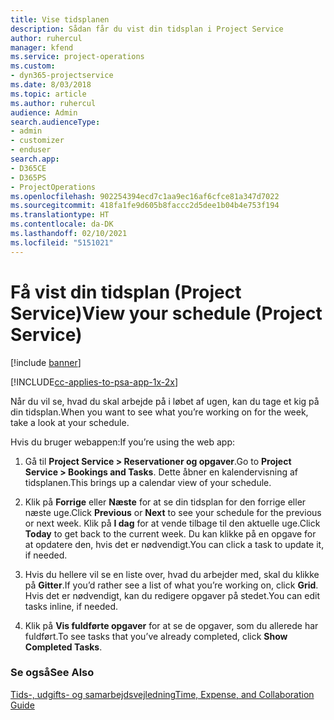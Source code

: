 ```yaml
---
title: Vise tidsplanen
description: Sådan får du vist din tidsplan i Project Service
author: ruhercul
manager: kfend
ms.service: project-operations
ms.custom:
- dyn365-projectservice
ms.date: 8/03/2018
ms.topic: article
ms.author: ruhercul
audience: Admin
search.audienceType:
- admin
- customizer
- enduser
search.app:
- D365CE
- D365PS
- ProjectOperations
ms.openlocfilehash: 902254394ecd7c1aa9ec16af6cfce81a347d7022
ms.sourcegitcommit: 418fa1fe9d605b8faccc2d5dee1b04b4e753f194
ms.translationtype: HT
ms.contentlocale: da-DK
ms.lasthandoff: 02/10/2021
ms.locfileid: "5151021"
---
```

# <a name="view-your-schedule-project-service"></a><span data-ttu-id="13e74-103">Få vist din tidsplan (Project Service)</span><span class="sxs-lookup"><span data-stu-id="13e74-103">View your schedule (Project Service)</span></span>

[!include [banner](../includes/psa-now-project-operations.md)]

[!INCLUDE[cc-applies-to-psa-app-1x-2x](../includes/cc-applies-to-psa-app-1x-2x.md)]

<span data-ttu-id="13e74-104">Når du vil se, hvad du skal arbejde på i løbet af ugen, kan du tage et kig på din tidsplan.</span><span class="sxs-lookup"><span data-stu-id="13e74-104">When you want to see what you’re working on for the week, take a look at your schedule.</span></span>  
  
 <span data-ttu-id="13e74-105">Hvis du bruger webappen:</span><span class="sxs-lookup"><span data-stu-id="13e74-105">If you’re using the web app:</span></span>  
  
1.  <span data-ttu-id="13e74-106">Gå til **Project Service > Reservationer og opgaver**.</span><span class="sxs-lookup"><span data-stu-id="13e74-106">Go to **Project Service > Bookings and Tasks**.</span></span> <span data-ttu-id="13e74-107">Dette åbner en kalendervisning af tidsplanen.</span><span class="sxs-lookup"><span data-stu-id="13e74-107">This brings up a calendar view of your schedule.</span></span>  
  
2.  <span data-ttu-id="13e74-108">Klik på **Forrige** eller **Næste** for at se din tidsplan for den forrige eller næste uge.</span><span class="sxs-lookup"><span data-stu-id="13e74-108">Click **Previous** or **Next** to see your schedule for the previous or next week.</span></span> <span data-ttu-id="13e74-109">Klik på **I dag** for at vende tilbage til den aktuelle uge.</span><span class="sxs-lookup"><span data-stu-id="13e74-109">Click **Today** to get back to the current week.</span></span> <span data-ttu-id="13e74-110">Du kan klikke på en opgave for at opdatere den, hvis det er nødvendigt.</span><span class="sxs-lookup"><span data-stu-id="13e74-110">You can click a task to update it, if needed.</span></span>  
  
3.  <span data-ttu-id="13e74-111">Hvis du hellere vil se en liste over, hvad du arbejder med, skal du klikke på **Gitter**.</span><span class="sxs-lookup"><span data-stu-id="13e74-111">If you’d rather see a list of what you’re working on, click **Grid**.</span></span> <span data-ttu-id="13e74-112">Hvis det er nødvendigt, kan du redigere opgaver på stedet.</span><span class="sxs-lookup"><span data-stu-id="13e74-112">You can edit tasks inline, if needed.</span></span>  
  
4.  <span data-ttu-id="13e74-113">Klik på **Vis fuldførte opgaver** for at se de opgaver, som du allerede har fuldført.</span><span class="sxs-lookup"><span data-stu-id="13e74-113">To see tasks that you’ve already completed, click **Show Completed Tasks**.</span></span>  
  
### <a name="see-also"></a><span data-ttu-id="13e74-114">Se også</span><span class="sxs-lookup"><span data-stu-id="13e74-114">See Also</span></span>  
 [<span data-ttu-id="13e74-115">Tids-, udgifts- og samarbejdsvejledning</span><span class="sxs-lookup"><span data-stu-id="13e74-115">Time, Expense, and Collaboration Guide</span></span>](../psa/time-expense-collaboration-guide.md)

